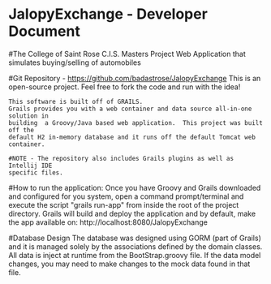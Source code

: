 JalopyExchange - Developer Document
===================================
#The College of Saint Rose C.I.S. Masters Project
    Web Application that simulates buying/selling of automobiles

#Git Repository - https://github.com/badastrose/JalopyExchange
    This is an open-source project. Feel free to fork the code and run with the idea!

    This software is built off of GRAILS.
    Grails provides you with a web container and data source all-in-one solution in
    building  a Groovy/Java based web application.  This project was built off the
    default H2 in-memory database and it runs off the default Tomcat web container.
 
    #NOTE - The repository also includes Grails plugins as well as Intellij IDE
    specific files.
 
#How to run the application:
    Once you have Groovy and Grails downloaded and configured for you system,
    open a command prompt/terminal and execute the script "grails run-app" from
    inside the root of the project directory.  Grails will build and deploy the
    application and by default, make the app available on:
    http://localhost:8080/JalopyExchange
 
#Database Design
    The database was designed using GORM (part of Grails) and it is managed solely
    by the associations defined by the domain classes. All data is inject at runtime
    from the BootStrap.groovy file. If the data model changes, you may need to make
    changes to the mock data found in that file.
